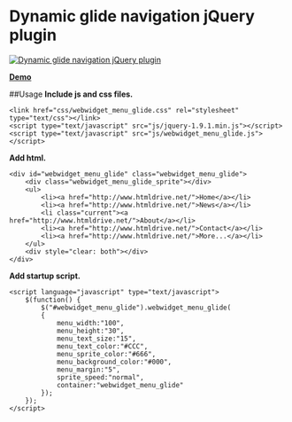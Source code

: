 Dynamic glide navigation jQuery plugin
=======================

[![Dynamic glide navigation jQuery plugin](http://www.htmldrive.net/media/2010/6/29/1277785631.jpg "Dynamic glide navigation jQuery plugin")](http://www.htmldrive.net/items/demo/71/Dynamic-glide-navigation-with-jQuery-plugin "Dynamic glide navigation jQuery plugin")

[**Demo**](http://www.htmldrive.net/items/demo/605/Image-Hover-Move-simple-and-practical-navigation-or-featured-image-jQuery-plugin "Dynamic glide navigation jQuery plugin")

##Usage
**Include js and css files.**

    <link href="css/webwidget_menu_glide.css" rel="stylesheet" type="text/css"></link>
    <script type="text/javascript" src="js/jquery-1.9.1.min.js"></script>
    <script type="text/javascript" src="js/webwidget_menu_glide.js"></script>  

**Add html.**

    <div id="webwidget_menu_glide" class="webwidget_menu_glide">
        <div class="webwidget_menu_glide_sprite"></div>
        <ul>
            <li><a href="http://www.htmldrive.net/">Home</a></li>
            <li><a href="http://www.htmldrive.net/">News</a></li>
            <li class="current"><a href="http://www.htmldrive.net/">About</a></li>
            <li><a href="http://www.htmldrive.net/">Contact</a></li>
            <li><a href="http://www.htmldrive.net/">More...</a></li>
        </ul>
        <div style="clear: both"></div>
    </div>

        
**Add startup script.**

    <script language="javascript" type="text/javascript">
        $(function() {
            $("#webwidget_menu_glide").webwidget_menu_glide(
            {
                menu_width:"100", 
                menu_height:"30", 
                menu_text_size:"15", 
                menu_text_color:"#CCC", 
                menu_sprite_color:"#666", 
                menu_background_color:"#000", 
                menu_margin:"5", 
                sprite_speed:"normal", 
                container:"webwidget_menu_glide" 
            });
        });
    </script>